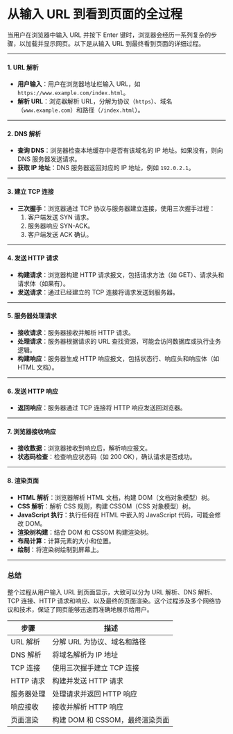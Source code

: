 # 从输入 URL 到看到页面的全过程

当用户在浏览器中输入 URL 并按下 Enter 键时，浏览器会经历一系列复杂的步骤，以加载并显示网页。以下是从输入 URL 到最终看到页面的详细过程。

---

#### 1. URL 解析

- **用户输入**：用户在浏览器地址栏输入 URL，如 `https://www.example.com/index.html`。
- **解析 URL**：浏览器解析 URL，分解为协议（`https`）、域名（`www.example.com`）和路径（`/index.html`）。

---

#### 2. DNS 解析

- **查询 DNS**：浏览器检查本地缓存中是否有该域名的 IP 地址。如果没有，则向 DNS 服务器发送请求。
- **获取 IP 地址**：DNS 服务器返回对应的 IP 地址，例如 `192.0.2.1`。

---

#### 3. 建立 TCP 连接

- **三次握手**：浏览器通过 TCP 协议与服务器建立连接，使用三次握手过程：
  1. 客户端发送 SYN 请求。
  2. 服务器响应 SYN-ACK。
  3. 客户端发送 ACK 确认。

---

#### 4. 发送 HTTP 请求

- **构建请求**：浏览器构建 HTTP 请求报文，包括请求方法（如 GET）、请求头和请求体（如果有）。
- **发送请求**：通过已经建立的 TCP 连接将请求发送到服务器。

---

#### 5. 服务器处理请求

- **接收请求**：服务器接收并解析 HTTP 请求。
- **处理请求**：服务器根据请求的 URL 查找资源，可能会访问数据库或执行业务逻辑。
- **构建响应**：服务器生成 HTTP 响应报文，包括状态行、响应头和响应体（如 HTML 文档）。

---

#### 6. 发送 HTTP 响应

- **返回响应**：服务器通过 TCP 连接将 HTTP 响应发送回浏览器。

---

#### 7. 浏览器接收响应

- **接收数据**：浏览器接收到响应后，解析响应报文。
- **状态码检查**：检查响应状态码（如 200 OK），确认请求是否成功。

---

#### 8. 渲染页面

- **HTML 解析**：浏览器解析 HTML 文档，构建 DOM（文档对象模型）树。
- **CSS 解析**：解析 CSS 规则，构建 CSSOM（CSS 对象模型）树。
- **JavaScript 执行**：执行任何在 HTML 中嵌入的 JavaScript 代码，可能会修改 DOM。
- **渲染树构建**：结合 DOM 和 CSSOM 构建渲染树。
- **布局计算**：计算元素的大小和位置。
- **绘制**：将渲染树绘制到屏幕上。

---

### 总结

整个过程从用户输入 URL 到页面显示，大致可以分为 URL 解析、DNS 解析、TCP 连接、HTTP 请求和响应、以及最终的页面渲染。这个过程涉及多个网络协议和技术，保证了网页能够迅速而准确地展示给用户。

| 步骤          | 描述                                   |
|---------------|----------------------------------------|
| URL 解析      | 分解 URL 为协议、域名和路径           |
| DNS 解析      | 将域名解析为 IP 地址                   |
| TCP 连接      | 使用三次握手建立 TCP 连接             |
| HTTP 请求     | 构建并发送 HTTP 请求                   |
| 服务器处理    | 处理请求并返回 HTTP 响应              |
| 响应接收      | 接收并解析 HTTP 响应                   |
| 页面渲染      | 构建 DOM 和 CSSOM，最终渲染页面       |
